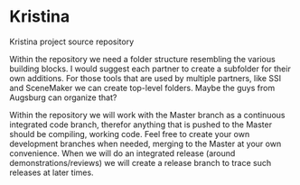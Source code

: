 # Kristina
Kristina project source repository


Within the repository we need a folder structure resembling the various building blocks. I would suggest each partner to create a subfolder for their own additions. For those tools that are used by multiple partners, like SSI and SceneMaker we can create top-level folders. Maybe the guys from Augsburg can organize that?

Within the repository we will work with the Master branch as a continuous integrated code branch, therefor anything that is pushed to the Master should be compiling, working code. Feel free to create your own development branches when needed, merging to the Master at your own convenience. When we will do an integrated release (around demonstrations/reviews) we will create a release branch to trace such releases at later times.


